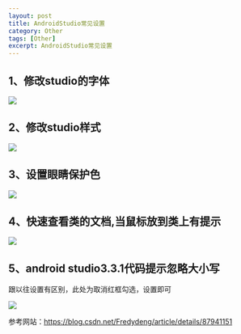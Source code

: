```yaml
---
layout: post
title: AndroidStudio常见设置
category: Other
tags: [Other]
excerpt: AndroidStudio常见设置
---
```


## 1、修改studio的字体 ##

![](http://www.nangongyibin.com/assets/images/as1.png)


## 2、修改studio样式  ##

![](http://www.nangongyibin.com/assets/images/as2.png)


## 3、设置眼睛保护色  ##


![](http://www.nangongyibin.com/assets/images/as3.png)

## 4、快速查看类的文档,当鼠标放到类上有提示  ##


![](http://www.nangongyibin.com/assets/images/as4.png)

## 5、android studio3.3.1代码提示忽略大小写 ##

跟以往设置有区别，此处为取消红框勾选，设置即可

![](http://www.nangongyibin.com/assets/images/as5.png)

参考网站：<https://blog.csdn.net/Fredydeng/article/details/87941151>